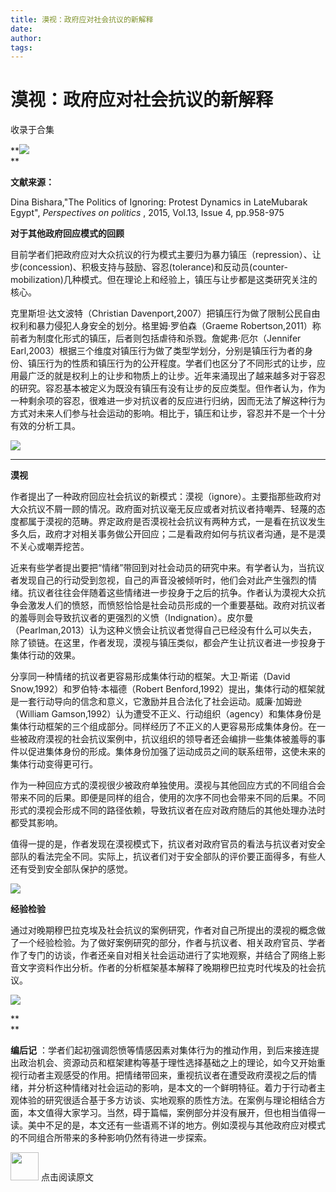 ```yaml
---
title: 漠视：政府应对社会抗议的新解释
date: 
author: 
tags: 
---
```

# 漠视：政府应对社会抗议的新解释


收录于合集

**![](/images/679/2.gif)  
**

**文献来源：**

Dina Bishara,"The Politics of Ignoring: Protest Dynamics in LateMubarak
Egypt", _Perspectives on politics_ , 2015, Vol.13, Issue 4, pp.958-975

  

 **对于其他政府回应模式的回顾**

目前学者们把政府应对大众抗议的行为模式主要归为暴力镇压（repression）、让步(concession)、积极支持与鼓励、容忍(tolerance)和反动员(counter-
mobilization)几种模式。但在理论上和经验上，镇压与让步都是这类研究关注的核心。

克里斯坦·达文波特（Christian Davenport,2007）把镇压行为做了限制公民自由权利和暴力侵犯人身安全的划分。格里姆·罗伯森（Graeme
Robertson,2011）称前者为制度化形式的镇压，后者则包括虐待和杀戮。詹妮弗·厄尔（Jennifer
Earl,2003）根据三个维度对镇压行为做了类型学划分，分别是镇压行为者的身份、镇压行为的性质和镇压行为的公开程度。学者们也区分了不同形式的让步，应用最广泛的就是权利上的让步和物质上的让步。近年来涌现出了越来越多对于容忍的研究。容忍基本被定义为既没有镇压有没有让步的反应类型。但作者认为，作为一种剩余项的容忍，很难进一步对抗议者的反应进行归纳，因而无法了解这种行为方式对未来人们参与社会运动的影响。相比于，镇压和让步，容忍并不是一个十分有效的分析工具。

  

![](/images/679/3.jpeg)

 ****  

 **漠视**

作者提出了一种政府回应社会抗议的新模式：漠视（ignore）。主要指那些政府对大众抗议不屑一顾的情况。政府面对抗议毫无反应或者对抗议者持嘲弄、轻蔑的态度都属于漠视的范畴。界定政府是否漠视社会抗议有两种方式，一是看在抗议发生多久后，政府才对相关事务做公开回应；二是看政府如何与抗议者沟通，是不是漠不关心或嘲弄挖苦。

近来有些学者提出要把“情绪”带回到对社会动员的研究中来。有学者认为，当抗议者发现自己的行动受到忽视，自己的声音没被倾听时，他们会对此产生强烈的情绪。抗议者往往会伴随着这些情绪进一步投身于之后的抗争。作者认为漠视大众抗争会激发人们的愤怒，而愤怒恰恰是社会动员形成的一个重要基础。政府对抗议者的羞辱则会导致抗议者的更强烈的义愤（Indignation）。皮尔曼（Pearlman,2013）认为这种义愤会让抗议者觉得自己已经没有什么可以失去，除了锁链。在这里，作者发现，漠视与镇压类似，都会产生让抗议者进一步投身于集体行动的效果。

分享同一种情绪的抗议者更容易形成集体行动的框架。大卫·斯诺（David Snow,1992）和罗伯特·本福德（Robert
Benford,1992）提出，集体行动的框架就是一套行动导向的信念和意义，它激励并且合法化了社会运动。威廉·加姆逊（William
Gamson,1992）认为遭受不正义、行动组织（agency）和集体身份是集体行动框架的三个组成部分。同样经历了不正义的人更容易形成集体身份。在一些被政府漠视的社会抗议案例中，抗议组织的领导者还会编排一些集体被羞辱的事件以促进集体身份的形成。集体身份加强了运动成员之间的联系纽带，这使未来的集体行动变得更可行。

作为一种回应方式的漠视很少被政府单独使用。漠视与其他回应方式的不同组合会带来不同的后果。即便是同样的组合，使用的次序不同也会带来不同的后果。不同形式的漠视会形成不同的路径依赖，导致抗议者在应对政府随后的其他处理办法时都受其影响。

值得一提的是，作者发现在漠视模式下，抗议者对政府官员的看法与抗议者对安全部队的看法完全不同。实际上，抗议者们对于安全部队的评价要正面得多，有些人还有受到安全部队保护的感觉。

![](/images/679/4.jpeg)

  

**经验检验**

通过对晚期穆巴拉克埃及社会抗议的案例研究，作者对自己所提出的漠视的概念做了一个经验检验。为了做好案例研究的部分，作者与抗议者、相关政府官员、学者作了专门的访谈，作者还亲自对相关社会运动进行了实地观察，并结合了网络上影音文字资料作出分析。作者的分析框架基本解释了晚期穆巴拉克时代埃及的社会抗议。

  

![](/images/679/5.gif)

 **  
**

 **编后记**
：学者们起初强调怨愤等情感因素对集体行为的推动作用，到后来接连提出政治机会、资源动员和框架建构等基于理性选择基础之上的理论，如今又开始重视行动者主观感受的作用。把情绪带回来，重视抗议者在遭受政府漠视之后的情绪，并分析这种情绪对社会运动的影响，是本文的一个鲜明特征。着力于行动者主观体验的研究很适合基于多方访谈、实地观察的质性方法。在案例与理论相结合方面，本文值得大家学习。当然，碍于篇幅，案例部分并没有展开，但也相当值得一读。美中不足的是，本文还有一些语焉不详的地方。例如漠视与其他政府应对模式的不同组合所带来的多种影响仍然有待进一步探索。

  

  

<img src='/images/679/6.gif' width='45px' height='' /> 点击阅读原文

